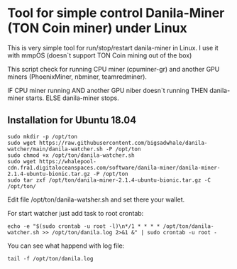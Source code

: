 # Tool for simple control Danila-Miner (TON Coin miner) under Linux

This is very simple tool for run/stop/restart danila-miner in Linux. I use it with mmpOS (doesn`t support TON Coin mining out of the box)

This script check for running CPU miner (cpuminer-gr) and another GPU miners (PhoenixMiner, nbminer, teamredminer).

IF CPU miner running AND another GPU niber doesn`t running THEN danila-miner starts. ELSE danila-miner stops.

## Installation for Ubuntu 18.04

```
sudo mkdir -p /opt/ton
sudo wget https://raw.githubusercontent.com/bigsadwhale/danila-watcher/main/danila-watcher.sh -P /opt/ton
sudo chmod +x /opt/ton/danila-watcher.sh
sudo wget https://whalepool-cdn.fra1.digitaloceanspaces.com/software/danila-miner/danila-miner-2.1.4-ubuntu-bionic.tar.gz -P /opt/ton
sudo tar zxf /opt/ton/danila-miner-2.1.4-ubuntu-bionic.tar.gz -C /opt/ton/
```

Edit file /opt/ton/danila-watsher.sh and set there your wallet.

For start watcher just add task to root crontab:

```
echo -e "$(sudo crontab -u root -l)\n*/1 * * * * /opt/ton/danila-watcher.sh >> /opt/ton/danila.log 2>&1 &" | sudo crontab -u root -
```

You can see what happend with log file:

```
tail -f /opt/ton/danila.log
```
